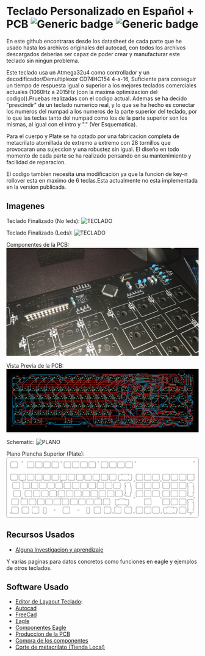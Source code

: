 # Teclado Personalizado en Español + PCB ![Generic badge](https://img.shields.io/badge/Version-1.2-brightgreen.svg) ![Generic badge](https://img.shields.io/github/last-commit/Electroner/Teclado)

En este github encontraras desde los datasheet de cada parte que he usado hasta los archivos originales del autocad, con todos los archivos descargados deberias ser capaz de poder crear y manufacturar este teclado sin ningun problema.

Este teclado usa un Atmega32u4 como controllador y un decodificador/Demultiplexor CD74HC154 4-a-16, Suficiente para conseguir un tiempo de respuesta igual o superior a los mejores teclados comerciales actuales (1060Hz a 2015Hz (con la maxima optimizacion del codigo)).Pruebas realizadas con el codigo actual. Ademas se ha decido "prescindir" de un teclado numerico real, y lo que se ha hecho es conectar los numeros del numpad a  los numeros de la parte superior del teclado, por lo que las teclas tanto del numpad como los de la parte superior son los mismas, al igual con el intro y "." (Ver Esquematica).

Para el cuerpo y Plate se ha optado por una fabricacion completa de metacrilato atornillada de extremo a extremo con 28 tornillos que provocaran una sujeccion y una robustez sin igual. El diseño en todo momento de cada parte se ha realizado pensando en su mantenimiento y facilidad de reparacion.

El codigo tambien necesita una modificacion ya que la funcion de key-n rollover esta en maximo de 6 teclas.Esta actualmente no esta implementada en la version publicada.

## Imagenes

Teclado Finalizado (No leds):
![TECLADO]()

Teclado Finalizado (Leds):
![TECLADO]()

Componentes de la PCB:
![PCB](https://github.com/Electroner/Teclado/blob/main/PCB/Components.jpeg)

Vista Previa de la PCB:
![PLANO](https://github.com/Electroner/Teclado/blob/main/PCB/Board.png)

Schematic:
![PLANO](https://github.com/Electroner/Teclado/blob/main/PCB/Schematic.png)

Plano Plancha Superior (Plate):
![PLANO](https://github.com/Electroner/Teclado/blob/main/Planos/Planos%20Plancha/Plancha.png)

## Recursos Usados

-   [Alguna Investigacion y aprendizaje](https://github.com/w4ilun/pocket-keyboard)

Y varias paginas para datos concretos como funciones en eagle y ejemplos de otros teclados.

## Software Usado

-   [Editor de Layaout Teclado](http://www.keyboard-layout-editor.com/): 
-   [Autocad](https://www.autodesk.es/products/autocad/overview?term=1-YEAR&tab=subscription)
-   [FreeCad](https://www.freecadweb.org/)
-   [Eagle](https://www.autodesk.com/products/eagle/free-download)
-   [Componentes Eagle](https://componentsearchengine.com/)
-   [Produccion de la PCB](https://jlcpcb.com/)
-   [Compra de los componentes](https://lcsc.com/)
-   [Corte de metacrilato (Tienda Local)](https://ecoplasticlaser.com/)
